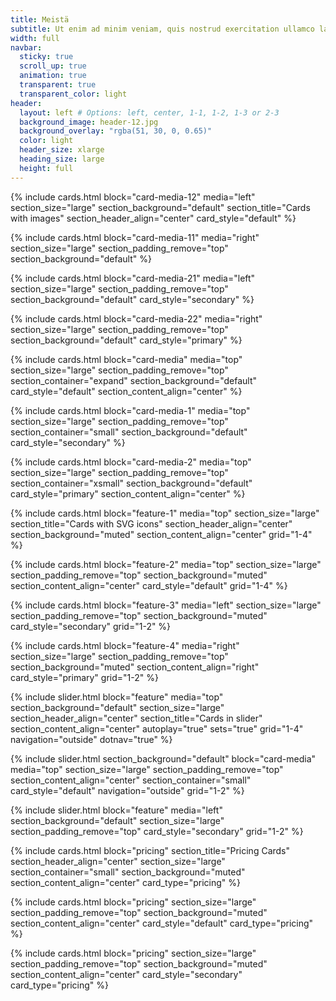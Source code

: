 ```yaml
---
title: Meistä
subtitle: Ut enim ad minim veniam, quis nostrud exercitation ullamco laboris nisi ut aliquip ex ea commodo consequat. Duis aute irure dolor in reprehenderit in voluptate velit.
width: full
navbar:
  sticky: true
  scroll_up: true
  animation: true
  transparent: true
  transparent_color: light
header:
  layout: left # Options: left, center, 1-1, 1-2, 1-3 or 2-3
  background_image: header-12.jpg
  background_overlay: "rgba(51, 30, 0, 0.65)"
  color: light
  header_size: xlarge
  heading_size: large
  height: full
---
```


{% include cards.html
  block="card-media-12"
  media="left"
  section_size="large"
  section_background="default"
  section_title="Cards with images"
  section_header_align="center"
  card_style="default"
%}

{% include cards.html
  block="card-media-11"
  media="right"
  section_size="large"
  section_padding_remove="top"
  section_background="default"
%}

{% include cards.html
  block="card-media-21"
  media="left"
  section_size="large"
  section_padding_remove="top"
  section_background="default"
  card_style="secondary"
%}

{% include cards.html
  block="card-media-22"
  media="right"
  section_size="large"
  section_padding_remove="top"
  section_background="default"
  card_style="primary"
%}

{% include cards.html
  block="card-media"
  media="top"
  section_size="large"
  section_padding_remove="top"
  section_container="expand"
  section_background="default"
  card_style="default"
  section_content_align="center"
%}

{% include cards.html
  block="card-media-1"
  media="top"
  section_size="large"
  section_padding_remove="top"
  section_container="small"
  section_background="default"
  card_style="secondary"
%}

{% include cards.html
  block="card-media-2"
  media="top"
  section_size="large"
  section_padding_remove="top"
  section_container="xsmall"
  section_background="default"
  card_style="primary"
  section_content_align="center"
%}

{% include cards.html
  block="feature-1"
  media="top"
  section_size="large"
  section_title="Cards with SVG icons"
  section_header_align="center"
  section_background="muted"
  section_content_align="center"
  grid="1-4"
%}

{% include cards.html
  block="feature-2"
  media="top"
  section_size="large"
  section_padding_remove="top"
  section_background="muted"
  section_content_align="center"
  card_style="default"
  grid="1-4"
%}

{% include cards.html
  block="feature-3"
  media="left"
  section_size="large"
  section_padding_remove="top"
  section_background="muted"
  card_style="secondary"
  grid="1-2"
%}

{% include cards.html
  block="feature-4"
  media="right"
  section_size="large"
  section_padding_remove="top"
  section_background="muted"
  section_content_align="right"
  card_style="primary"
  grid="1-2"
%}

{% include slider.html
  block="feature"
  media="top"
  section_background="default"
  section_size="large"
  section_header_align="center"
  section_title="Cards in slider"
  section_content_align="center"
  autoplay="true"
  sets="true"
  grid="1-4"
  navigation="outside"
  dotnav="true"
%}

{% include slider.html
  section_background="default"
  block="card-media"
  media="top"
  section_size="large"
  section_padding_remove="top"
  section_content_align="center"
  section_container="small"
  card_style="default"
  navigation="outside"
  grid="1-2"
%}

{% include slider.html
  block="feature"
  media="left"
  section_background="default"
  section_size="large"
  section_padding_remove="top"
  card_style="secondary"
  grid="1-2"
%}

{% include cards.html
  block="pricing"
  section_title="Pricing Cards"
  section_header_align="center"
  section_size="large"
  section_container="small"
  section_background="muted"
  section_content_align="center"
  card_type="pricing"
%}

{% include cards.html
  block="pricing"
  section_size="large"
  section_padding_remove="top"
  section_background="muted"
  section_content_align="center"
  card_style="default"
  card_type="pricing"
%}

{% include cards.html
  block="pricing"
  section_size="large"
  section_padding_remove="top"
  section_background="muted"
  section_content_align="center"
  card_style="secondary"
  card_type="pricing"
%}
